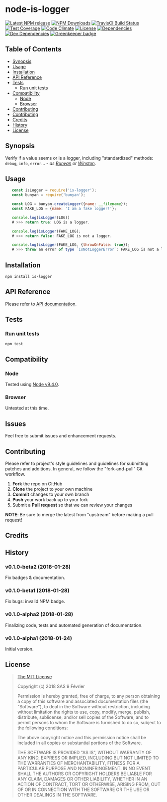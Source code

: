 [npm-badge]: https://img.shields.io/npm/v/is-logger.svg
[npm-badge-url]: https://www.npmjs.com/package/is-logger
[npm-downloads-badge]: https://img.shields.io/npm/dt/is-logger.svg
[npm-downloads-url]: https://npmjs.org/package/is-logger
[travis-badge]: https://img.shields.io/travis/9fv/node-is-logger/master.svg?label=TravisCI
[travis-badge-url]: https://travis-ci.org/9fv/node-is-logger
[circle-badge]: https://circleci.com/gh/9fv/node-is-logger/tree/master.svg?style=svg&circle-token=
[circle-badge-url]: https://circleci.com/gh/9fv/node-is-logger/tree/master
[coveralls-badge]: https://coveralls.io/repos/github/9fv/node-is-logger/badge.svg?branch=master
[coveralls-badge-url]: https://coveralls.io/github/9fv/node-is-logger?branch=master
[codeclimate-badge]: https://img.shields.io/codeclimate/github/9fv/node-is-logger.svg
[codeclimate-badge-url]: https://codeclimate.com/github/9fv/node-is-logger
[ember-observer-badge]: http://emberobserver.com/badges/node-is-logger.svg
[ember-observer-badge-url]: http://emberobserver.com/addons/node-is-logger
[license-badge]: https://img.shields.io/npm/l/is-logger.svg
[license-badge-url]: LICENSE.md
[dependencies-badge]: https://img.shields.io/david/9fv/node-is-logger.svg
[dependencies-badge-url]: https://david-dm.org/9fv/node-is-logger
[devDependencies-badge]: https://img.shields.io/david/dev/9fv/node-is-logger.svg
[devDependencies-badge-url]: https://david-dm.org/9fv/node-is-logger#info=devDependencies
[greenkeeper-badge]: https://badges.greenkeeper.io/9fv/node-is-logger.svg
[greenkeeper-badge-url]: https://greenkeeper.io/



node-is-logger
==============

[![Latest NPM release][npm-badge]][npm-badge-url]
[![NPM Downloads][npm-downloads-badge]][npm-downloads-url]
[![TravisCI Build Status][travis-badge]][travis-badge-url]
[![Test Coverage][coveralls-badge]][coveralls-badge-url]
[![Code Climate][codeclimate-badge]][codeclimate-badge-url]
[![License][license-badge]][license-badge-url]
[![Dependencies][dependencies-badge]][dependencies-badge-url] 
[![Dev Dependencies][devDependencies-badge]][devDependencies-badge-url]
[![Greenkeeper badge][greenkeeper-badge]][greenkeeper-badge-url]


## Table of Contents

* [Synopsis](#synopsis)
* [Usage](#usage)
* [Installation](#installation)
* [API Reference](#api-reference)
* [Tests](#tests)
  * [Run unit tests](#tests_run-unit-tests)
* [Compatibility](#compatibility)
  * [Node](#compatibility_node)
  * [Browser](#compatibility_browser)
* [Contributing](#issues)
* [Contributing](#contributing)
* [Credits](#credits)
* [History](#history)
* [License](#license)

## <a name="synopsis"> Synopsis

Verify if a value seems or is a logger, including "standardized" methods: `debug`, `info`, `error`... - _as [Bunyan](https://github.com/trentm/node-bunyan) or [Winston](https://github.com/winstonjs/winston)_.

## <a name="usage"> Usage

```javascript
   const isLogger = require('is-logger');
   const bunyan = require('bunyan');

   const LOG = bunyan.createLogger({name: __filename});
   const FAKE_LOG = {name: 'I am a fake logger!'};

   console.log(isLogger(LOG))
   # >>> return true: LOG is a logger.

   console.log(isLogger(FAKE_LOG);
   # >>> return false: FAKE_LOG is not a logger.

   console.log(isLogger(FAKE_LOG, {throwOnFalse: true});
   # >>> throw an error of type `IsNotLoggerError`: FAKE_LOG is not a logger.

```

## <a name="installation"> Installation

    npm install is-logger

## <a name="api-reference"> API Reference

Please refer to [API documentation](docs/API.md).

## <a name="test"> Tests

### <a name="tests_run-unit-tests"> Run unit tests

    npm test

## <a name="compatibility"> Compatibility

### <a name="compatibility_node"> Node

Tested using [Node v9.4.0](https://nodejs.org/dist/v9.4.0/docs/api/).

### <a name="compatibility_browser"> Browser

Untested at this time.

## <a name="issues"> Issues

Feel free to submit issues and enhancement requests.

## <a name="contributing"> Contributing

Please refer to project's style guidelines and guidelines for submitting patches and additions. In general, we follow the "fork-and-pull" Git workflow.

 1. **Fork** the repo on GitHub
 2. **Clone** the project to your own machine
 3. **Commit** changes to your own branch
 4. **Push** your work back up to your fork
 5. Submit a **Pull request** so that we can review your changes

**NOTE**: Be sure to merge the latest from "upstream" before making a pull request!

## <a name="credits"> Credits

## <a name="history"> History

### v0.1.0-beta2 (2018-01-28)

Fix badges & documentation.

### v0.1.0-beta1 (2018-01-28)

Fix bugs: invalid NPM badge.

### v0.1.0-alpha2 (2018-01-28)

Finalizing code, tests and automated generation of documentation.

### v0.1.0-alpha1 (2018-01-24)

Initial version.

## <a name="license"> License

>
> [The MIT License](https://opensource.org/licenses/MIT)
>
> Copyright (c) 2018 SAS 9 Février
>
> Permission is hereby granted, free of charge, to any person obtaining a copy
> of this software and associated documentation files (the "Software"), to deal
> in the Software without restriction, including without limitation the rights
> to use, copy, modify, merge, publish, distribute, sublicense, and/or sell
> copies of the Software, and to permit persons to whom the Software is
> furnished to do so, subject to the following conditions:
>
> The above copyright notice and this permission notice shall be included in all
> copies or substantial portions of the Software.
>
> THE SOFTWARE IS PROVIDED "AS IS", WITHOUT WARRANTY OF ANY KIND, EXPRESS OR
> IMPLIED, INCLUDING BUT NOT LIMITED TO THE WARRANTIES OF MERCHANTABILITY,
> FITNESS FOR A PARTICULAR PURPOSE AND NONINFRINGEMENT. IN NO EVENT SHALL THE
>AUTHORS OR COPYRIGHT HOLDERS BE LIABLE FOR ANY CLAIM, DAMAGES OR OTHER
> LIABILITY, WHETHER IN AN ACTION OF CONTRACT, TORT OR OTHERWISE, ARISING FROM,
> OUT OF OR IN CONNECTION WITH THE SOFTWARE OR THE USE OR OTHER DEALINGS IN THE
> SOFTWARE.
>
